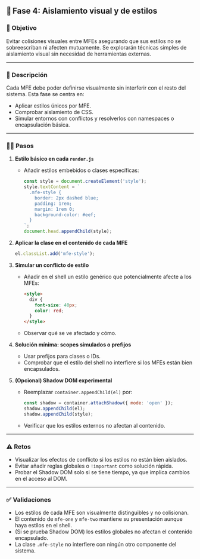## 🧪 Fase 4: Aislamiento visual y de estilos

### 🌟 Objetivo

Evitar colisiones visuales entre MFEs asegurando que sus estilos no se sobreescriban ni afecten mutuamente. Se explorarán técnicas simples de aislamiento visual sin necesidad de herramientas externas.

---

### 📜 Descripción

Cada MFE debe poder definirse visualmente sin interferir con el resto del sistema. Esta fase se centra en:

* Aplicar estilos únicos por MFE.
* Comprobar aislamiento de CSS.
* Simular entornos con conflictos y resolverlos con namespaces o encapsulación básica.

---

### 🧍‍♂️ Pasos

1. **Estilo básico en cada `render.js`**

   * Añadir estilos embebidos o clases específicas:

     ```js
     const style = document.createElement('style');
     style.textContent = `
       .mfe-style {
         border: 2px dashed blue;
         padding: 1rem;
         margin: 1rem 0;
         background-color: #eef;
       }
     `;
     document.head.appendChild(style);
     ```

2. **Aplicar la clase en el contenido de cada MFE**

   ```js
   el.classList.add('mfe-style');
   ```

3. **Simular un conflicto de estilo**

   * Añadir en el shell un estilo genérico que potencialmente afecte a los MFEs:

     ```html
     <style>
       div {
         font-size: 40px;
         color: red;
       }
     </style>
     ```
   * Observar qué se ve afectado y cómo.

4. **Solución mínima: scopes simulados o prefijos**

   * Usar prefijos para clases o IDs.
   * Comprobar que el estilo del shell no interfiere si los MFEs están bien encapsulados.

5. **(Opcional) Shadow DOM experimental**

   * Reemplazar `container.appendChild(el)` por:

     ```js
     const shadow = container.attachShadow({ mode: 'open' });
     shadow.appendChild(el);
     shadow.appendChild(style);
     ```
   * Verificar que los estilos externos no afectan al contenido.

---

### ⚠️ Retos

* Visualizar los efectos de conflicto si los estilos no están bien aislados.
* Evitar añadir reglas globales o `!important` como solución rápida.
* Probar el Shadow DOM solo si se tiene tiempo, ya que implica cambios en el acceso al DOM.

---

### ✅ Validaciones

* Los estilos de cada MFE son visualmente distinguibles y no colisionan.
* El contenido de `mfe-one` y `mfe-two` mantiene su presentación aunque haya estilos en el shell.
* (Si se prueba Shadow DOM) los estilos globales no afectan el contenido encapsulado.
* La clase `.mfe-style` no interfiere con ningún otro componente del sistema.
